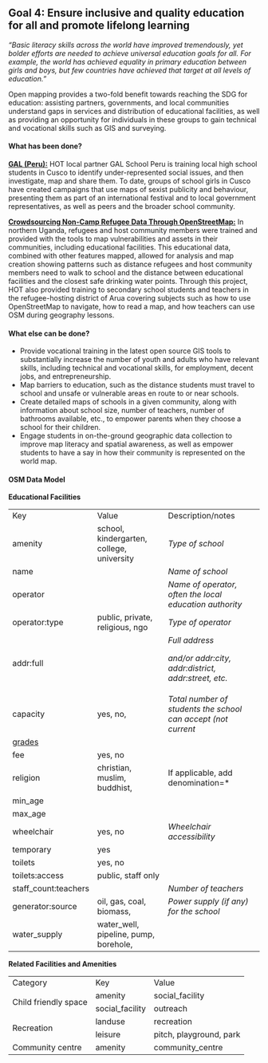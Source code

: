 ## Goal 4: Ensure inclusive and quality education for all and promote lifelong learning 

_“Basic literacy skills across the world have improved tremendously, yet bolder efforts are needed to achieve universal education goals for all. For example, the world has achieved equality in primary education between girls and boys, but few countries have achieved that target at all levels of education.”_

Open mapping provides a two-fold benefit towards reaching the SDG for education: assisting partners, governments, and local communities understand gaps in services and distribution of educational facilities, as well as providing an opportunity for individuals in these groups to gain technical and vocational skills such as GIS and surveying.  

#### What has been done? 

**[GAL (Peru):](https://www.hotosm.org/updates/mapping-sexist-publicity/)** HOT local partner GAL School Peru is training local high school students in Cusco to identify under-represented social issues, and then investigate, map and share them. To date, groups of school girls in Cusco have created campaigns that use maps of sexist publicity and behaviour, presenting them as part of an international festival and to local government representatives, as well as peers and the broader school community. 

**[Crowdsourcing Non-Camp Refugee Data Through OpenStreetMap:](https://www.hotosm.org/projects/urban_innovations_crowdsourcing_non-camp_refugee_data)** In northern Uganda, refugees and host community members were trained and provided with the tools to map vulnerabilities and assets in their communities, including educational facilities. This educational data, combined with other features mapped, allowed for analysis and map creation showing patterns such as distance refugees and host community members need to walk to school and the distance between educational facilities and the closest safe drinking water points. Through this project, HOT also provided training to secondary school students and teachers in the refugee-hosting district of Arua covering subjects such as how to use OpenStreetMap to navigate, how to read a map, and how teachers can use OSM during geography lessons. 

#### What else can be done?


*   Provide vocational training in the latest open source GIS tools to substantially increase the number of youth and adults who have relevant skills, including technical and vocational skills, for employment, decent jobs, and entrepreneurship. 
*   Map barriers to education, such as the distance students must travel to school and unsafe or vulnerable areas en route to or near schools. 
*   Create detailed maps of schools in a given community, along with information about school size, number of teachers, number of bathrooms available, etc., to empower parents when they choose a school for their children. 
*   Engage students in on-the-ground geographic data collection to improve map literacy and spatial awareness, as well as empower students to have a say in how their community is represented on the world map. 

#### OSM Data Model

**Educational Facilities**


<table>
  <tr>
   <td>Key
   </td>
   <td>Value
   </td>
   <td>Description/notes
   </td>
  </tr>
  <tr>
   <td>amenity
   </td>
   <td>school, kindergarten, college, university
   </td>
   <td><em>Type of school</em>
   </td>
  </tr>
  <tr>
   <td>name
   </td>
   <td><free text>
   </td>
   <td><em>Name of school</em>
   </td>
  </tr>
  <tr>
   <td>operator
   </td>
   <td><free text>
   </td>
   <td><em>Name of operator, often the local education authority</em>
   </td>
  </tr>
  <tr>
   <td>operator:type
   </td>
   <td>public, private, religious, ngo
   </td>
   <td><em>Type of operator</em>
   </td>
  </tr>
  <tr>
   <td>addr:full
   </td>
   <td><free text>
   </td>
   <td><em>Full address</em>
<p>
<em>and/or addr:city, addr:district, addr:street, etc.</em>
   </td>
  </tr>
  <tr>
   <td>capacity
   </td>
   <td>yes, no, <number>
   </td>
   <td><em>Total number of students the school can accept (not current</em>
   </td>
  </tr>
  <tr>
   <td><a href="https://wiki.openstreetmap.org/wiki/Key:grades">grades</a>
   </td>
   <td>
   </td>
   <td>
   </td>
  </tr>
  <tr>
   <td>fee
   </td>
   <td>yes, no
   </td>
   <td>
   </td>
  </tr>
  <tr>
   <td>religion
   </td>
   <td>christian, muslim, buddhist, <other>
   </td>
   <td>If applicable, add denomination=*
   </td>
  </tr>
  <tr>
   <td>min_age
   </td>
   <td><number>
   </td>
   <td>
   </td>
  </tr>
  <tr>
   <td>max_age
   </td>
   <td><number>
   </td>
   <td>
   </td>
  </tr>
  <tr>
   <td>wheelchair
   </td>
   <td>yes, no
   </td>
   <td><em>Wheelchair accessibility</em>
   </td>
  </tr>
  <tr>
   <td>temporary
   </td>
   <td>yes
   </td>
   <td>
   </td>
  </tr>
  <tr>
   <td>toilets
   </td>
   <td>yes, no
   </td>
   <td>
   </td>
  </tr>
  <tr>
   <td>toilets:access
   </td>
   <td>public, staff only
   </td>
   <td>
   </td>
  </tr>
  <tr>
   <td>staff_count:teachers
   </td>
   <td><number>
   </td>
   <td><em>Number of teachers</em>
   </td>
  </tr>
  <tr>
   <td>generator:source
   </td>
   <td>oil, gas, coal, biomass, <other>
   </td>
   <td><em>Power supply (if any) for the school</em>
   </td>
  </tr>
  <tr>
   <td>water_supply
   </td>
   <td>water_well, pipeline, pump, borehole, <other>
   </td>
   <td>
   </td>
  </tr>
</table>


**Related Facilities and Amenities**


<table>
  <tr>
   <td>Category
   </td>
   <td>Key
   </td>
   <td>Value
   </td>
  </tr>
  <tr>
   <td rowspan="2" >Child friendly space
   </td>
   <td>amenity
   </td>
   <td>social_facility
   </td>
  </tr>
  <tr>
   <td>social_facility
   </td>
   <td>outreach
   </td>
  </tr>
  <tr>
   <td rowspan="2" >Recreation
   </td>
   <td>landuse
   </td>
   <td>recreation
   </td>
  </tr>
  <tr>
   <td>leisure
   </td>
   <td>pitch, playground, park
   </td>
  </tr>
  <tr>
   <td>Community centre
   </td>
   <td>amenity
   </td>
   <td>community_centre
   </td>
  </tr>
</table>
